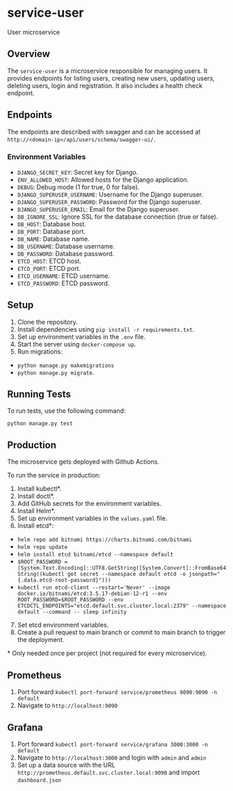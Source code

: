 # service-user

User microservice

## Overview

The `service-user` is a microservice responsible for managing users. It provides endpoints for listing users, creating
new users, updating users, deleting users, login and registration. It also includes a health check endpoint.

## Endpoints

The endpoints are described with swagger and can be accessed at `http://<domain-ip>/api/users/schema/swagger-ui/`.


### Environment Variables

- `DJANGO_SECRET_KEY`: Secret key for Django.
- `ENV_ALLOWED_HOST`: Allowed hosts for the Django application.
- `DEBUG`: Debug mode (1 for true, 0 for false).
- `DJANGO_SUPERUSER_USERNAME`: Username for the Django superuser.
- `DJANGO_SUPERUSER_PASSWORD`: Password for the Django superuser.
- `DJANGO_SUPERUSER_EMAIL`: Email for the Django superuser.
- `DB_IGNORE_SSL`: Ignore SSL for the database connection (true or false).
- `DB_HOST`: Database host.
- `DB_PORT`: Database port.
- `DB_NAME`: Database name.
- `DB_USERNAME`: Database username.
- `DB_PASSWORD`: Database password.
- `ETCD_HOST`: ETCD host.
- `ETCD_PORT`: ETCD port.
- `ETCD_USERNAME`: ETCD username.
- `ETCD_PASSWORD`: ETCD password.

## Setup

1. Clone the repository.
2. Install dependencies using `pip install -r requirements.txt`.
3. Set up environment variables in the `.env` file.
4. Start the server using `docker-compose up`.
5. Run migrations:
- `python manage.py makemigrations` 
- `python manage.py migrate`.

## Running Tests

To run tests, use the following command:

`python manage.py test`

## Production

The microservice gets deployed with Github Actions.

To run the service in production:

1. Install kubectl*.
2. Install doctl*.
3. Add GitHub secrets for the environment variables.
4. Install Helm*.
5. Set up environment variables in the `values.yaml` file.
6. Install etcd*:
- `helm repo add bitnami https://charts.bitnami.com/bitnami`
- `helm repo update`
- `helm install etcd bitnami/etcd --namespace default`
- `$ROOT_PASSWORD = [System.Text.Encoding]::UTF8.GetString([System.Convert]::FromBase64String((kubectl get secret --namespace default etcd -o jsonpath="{.data.etcd-root-password}")))`
- `kubectl run etcd-client --restart='Never' --image docker.io/bitnami/etcd:3.5.17-debian-12-r1 --env ROOT_PASSWORD=$ROOT_PASSWORD --env ETCDCTL_ENDPOINTS="etcd.default.svc.cluster.local:2379" --namespace default --command -- sleep infinity`
7. Set etcd environment variables.
8. Create a pull request to main branch or commit to main branch to trigger the deployment.

\* Only needed once per project (not required for every microservice).

## Prometheus

1. Port forward `kubectl port-forward service/prometheus 9090:9090 -n default`
2. Navigate to `http://localhost:9090`

## Grafana

1. Port forward `kubectl port-forward service/grafana 3000:3000 -n default`
2. Navigate to `http://localhost:3000` and login with `admin` and `admin`
3. Set up a data source with the URL `http://prometheus.default.svc.cluster.local:9090` and import `dashboard.json`
